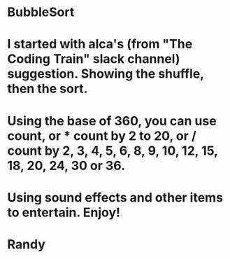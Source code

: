 # BubbleSort

# I started with alca's (from "The Coding Train" slack channel) suggestion. Showing the shuffle, then the sort.

# Using the base of 360, you can use count, or * count by 2 to 20, or / count by 2, 3, 4, 5, 6, 8, 9, 10, 12, 15, 18, 20, 24, 30 or 36.

# Using sound effects and other items to entertain. Enjoy!

# Randy
